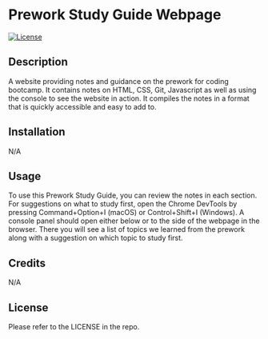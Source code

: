 # Prework Study Guide Webpage

[![License](https://img.shields.io/badge/License-Apache_2.0-blue.svg)](https://opensource.org/licenses/Apache-2.0)



## Description

A website providing notes and guidance on the prework for coding bootcamp. It contains notes on HTML, CSS, Git, Javascript as well as using the console to see the website in action. It compiles the notes in a format that is quickly accessible and easy to add to.

## Installation

N/A

## Usage

To use this Prework Study Guide, you can review the notes in each section. For suggestions on what to study first, open the Chrome DevTools by pressing Command+Option+I (macOS) or Control+Shift+I (Windows). A console panel should open either below or to the side of the webpage in the browser. There you will see a list of topics we learned from the prework along with a suggestion on which topic to study first.

## Credits

N/A

## License

Please refer to the LICENSE in the repo.
